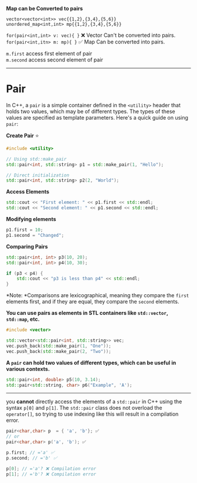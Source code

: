 
**Map can be Converted to pairs**
```
vector<vector<int>> vec{{1,2},{3,4},{5,6}}
unordered_map<int,int> mp{{1,2},{3,4},{5,6}}
```
 `for(pair<int,int> v: vec){ }` ❌ Vector Can't be converted into pairs.\
 `for(pair<int,itn> m: mp){ }`  ✅ Map Can be converted into pairs.
 
 `m.first` access first element of pair\
 `m.second` access second element of pair

---
# Pair

In C++, a `pair` is a simple container defined in the `<utility>` header that holds two values, which may be of different types. The types of these values are specified as template parameters. Here's a quick guide on using `pair`:

**Create Pair** ⭐
```cpp
#include <utility>

// Using std::make_pair
std::pair<int, std::string> p1 = std::make_pair(1, "Hello");

// Direct initialization
std::pair<int, std::string> p2(2, "World");

```

**Access Elements**
```cpp
std::cout << "First element: " << p1.first << std::endl;
std::cout << "Second element: " << p1.second << std::endl;
```

**Modifying elements**
```cpp
p1.first = 10;
p1.second = "Changed";
```

**Comparing Pairs**
```cpp
std::pair<int, int> p3(10, 20);
std::pair<int, int> p4(10, 30);

if (p3 < p4) {
    std::cout << "p3 is less than p4" << std::endl;
}
```
*Note: *Comparisons are lexicographical, meaning they compare the `first` elements first, and if they are equal, they compare the `second` elements.


**You can use pairs as elements in STL containers like `std::vector`, `std::map`, etc.**
```cpp
#include <vector>

std::vector<std::pair<int, std::string>> vec;
vec.push_back(std::make_pair(1, "One"));
vec.push_back(std::make_pair(2, "Two"));
```

**A `pair` can hold two values of different types, which can be useful in various contexts.**
```cpp
std::pair<int, double> p5(10, 3.14);
std::pair<std::string, char> p6("Example", 'A');
```

--- 
you **cannot** directly access the elements of a `std::pair` in C++ using the syntax `p[0]` and `p[1]`. The `std::pair` class does not overload the `operator[]`, so trying to use indexing like this will result in a compilation error.


```cpp
pair<char,char> p  = { 'a', 'b'}; ✅
// or
pair<char,char> p('a', 'b'); ✅
```

```cpp
p.first; // ='a' ✅
p.second; // ='b' ✅

p[0]; // ='a'? ❌ Compilation error
p[1]; // ='b'? ❌ Compilation error
```


